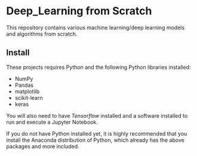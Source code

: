 # Deep_Learning from Scratch

This repository contains various machine learning/deep learning models and algorithms from scratch.

## Install
These projects requires Python and the following Python libraries installed:

- NumPy
- Pandas
- matplotlib
- scikit-learn
- keras

You will also need to have *Tensorflow* installed and a software installed to run and execute a Jupyter Notebook.

If you do not have Python installed yet, it is highly recommended that you install the Anaconda distribution of Python, which already has the above packages and more included.
